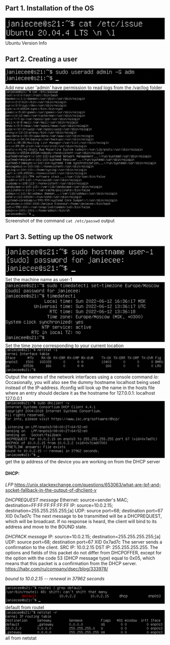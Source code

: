 ## Part 1. Installation of the OS
![p1verUbuntu](../misc/images/p1verUbuntu.png)
Ubuntu Version Info

## Part 2. Creating a user
![p2addUser](../misc/images/p2addUser.png)
Add new user 'admin' have permission to read logs from the /var/log folder
![p2allUser](../misc/images/p2allUser.png)
Screenshot of the command `cat /etc/passwd` output

## Part 3. Setting up the OS network
![p3user1](../misc/images/p3user1.png)
Set the machine name as user-1
![p3timeZone](../misc/images/p3timeZone.png)
Set the time zone corresponding to your current location
![p3namesNet](../misc/images/p3namesNet.png)
Output the names of the network interfaces using a console command
*lo:* Occasionally, you will also see the dummy hostname localhost being used instead of the IP-address. ifconfig will look up the name in the hosts file where an entry should declare it as the hostname for 127.0.0.1:
           localhost     127.0.0.1
![p3ipDevice](../misc/images/p3ipDevice.png)
get the ip address of the device you are working on from the DHCP server
#### DHCP: 
*LFP*
https://unix.stackexchange.com/questions/653063/what-are-lpf-and-socket-fallback-in-the-output-of-dhclient-v

*DHCPREQUEST message*
Ethernet: source=sender's MAC; destination=FF:FF:FF:FF:FF:FF
IP: source=10.0.2.15; destination=255.255.255.255;[a]
UDP: source port=68; destination port=67
XID 0x7ad7c
The next message to be transmitted will be a DHCPREQUEST, which will be broadcast. If no response is heard, the client will bind to its address and move to the BOUND state.


*DHCPACK message*
IP: source=10.0.2.15; destination=255.255.255.255;[a]
UDP: source port=68; destination port=67
XID 0x7ad7c
The server sends a confirmation to the client. SRC IP: 10.0.2.15 DST IP: 255.255.255.255. The options and fields of this packet do not differ from DHCPOFFER, except for the option with the code 53 (DHCP message type) equal to 0x05, which means that this packet is a confirmation from the DHCP server.
https://habr.com/ru/company/dsec/blog/333978/

*bound to 10.0.2.15 -- renewal in 37962 seconds*

![p3gwIp](../misc/images/p3gwIp.png)
default from routel
![p3allIp](../misc/images/p3allIp.png)
all from netstat

